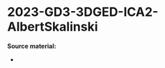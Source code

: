 # 2023-GD3-3DGED-ICA2-AlbertSkalinski

**Source material:**
- <TITLE>, <URL>, Accessed On: <01/24>
- <TITLE>, <URL>, Accessed On: <01/24>
- <TITLE>, <URL>, Accessed On: <01/24>
- <TITLE>, <URL>, Accessed On: <01/24>
- <TITLE>, <URL>, Accessed On: <01/24>
- <TITLE>, <URL>, Accessed On: <01/24>
- <TITLE>, <URL>, Accessed On: <01/24>
- <TITLE>, <URL>, Accessed On: <01/24>
- <TITLE>, <URL>, Accessed On: <01/24>
- <TITLE>, <URL>, Accessed On: <01/24>
